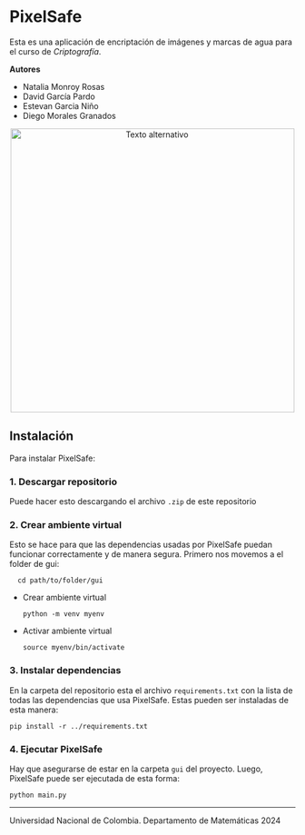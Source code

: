 # PixelSafe
Esta es una aplicación de encriptación de imágenes y marcas de agua para el curso de *Criptografía*.

**Autores**
- Natalia Monroy Rosas
- David García Pardo
- Estevan Garcia Niño
- Diego Morales Granados

<div align="center">
    <img src="secretsafe_logo.png" alt="Texto alternativo" width="500" height="500"/>
</div>

## Instalación
Para instalar PixelSafe:
### 1. Descargar repositorio
Puede hacer esto descargando el archivo `.zip` de este repositorio
### 2. Crear ambiente virtual
Esto se hace para que las dependencias usadas por PixelSafe puedan funcionar correctamente y de manera segura. Primero nos movemos a el folder de gui:
```
  cd path/to/folder/gui
  ```
- Crear ambiente virtual
  ```
  python -m venv myenv
  ```
- Activar ambiente virtual
  ```
  source myenv/bin/activate
  ```
### 3. Instalar dependencias
En la carpeta del repositorio esta el archivo `requirements.txt` con la lista de todas las dependencias que usa PixelSafe. Estas pueden ser instaladas de esta manera:
```
pip install -r ../requirements.txt
```

### 4. Ejecutar PixelSafe
Hay que asegurarse de estar en la carpeta `gui` del proyecto. Luego, PixelSafe puede ser ejecutada de esta forma:
```
python main.py
```

---

Universidad Nacional de Colombia.
Departamento de Matemáticas 
2024

